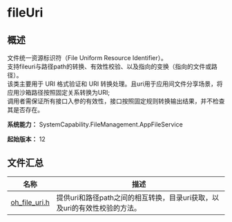 # fileUri
<!--Kit: Core File Kit-->
<!--Subsystem: FileManagement-->
<!--Owner: @lvzhenjie-->
<!--Designer: @wang_zhangjun; @chenxi0605-->
<!--Tester: @liuhonggang123-->
<!--Adviser: @foryourself-->

## 概述

文件统一资源标识符（File Uniform Resource Identifier）。<br> 支持fileuri与路径path的转换、有效性校验、以及指向的变换（指向的文件或路径）。<br> 该类主要用于 URI 格式验证和 URI 转换处理。且uri用于应用间文件分享场景，将应用沙箱路径按照固定关系转换为URI;<br> 调用者需保证所有接口入参的有效性，接口按照固定规则转换输出结果，并不检查其是否存在。

**系统能力：** SystemCapability.FileManagement.AppFileService

**起始版本：** 12
## 文件汇总

| 名称 | 描述 |
| -- | -- |
| [oh_file_uri.h](capi-oh-file-uri-h.md) | 提供uri和路径path之间的相互转换，目录uri获取，以及uri的有效性校验的方法。 |
